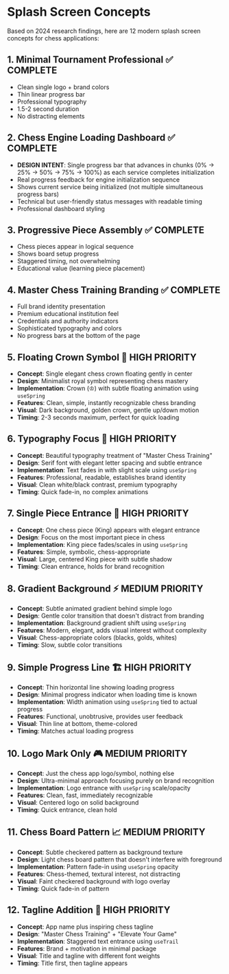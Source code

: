 # Splash Screen Concepts

Based on 2024 research findings, here are 12 modern splash screen concepts for chess applications:

## 1. **Minimal Tournament Professional** ✅ COMPLETE

- Clean single logo + brand colors
- Thin linear progress bar
- Professional typography
- 1.5-2 second duration
- No distracting elements

## 2. **Chess Engine Loading Dashboard** ✅ COMPLETE

- **DESIGN INTENT**: Single progress bar that advances in chunks (0% → 25% → 50% → 75% → 100%) as each service completes initialization
- Real progress feedback for engine initialization sequence
- Shows current service being initialized (not multiple simultaneous progress bars)
- Technical but user-friendly status messages with readable timing
- Professional dashboard styling

## 3. **Progressive Piece Assembly** ✅ COMPLETE

- Chess pieces appear in logical sequence
- Shows board setup progress
- Staggered timing, not overwhelming
- Educational value (learning piece placement)

## 4. **Master Chess Training Branding** ✅ COMPLETE

- Full brand identity presentation
- Premium educational institution feel
- Credentials and authority indicators
- Sophisticated typography and colors
- No progress bars at the bottom of the page

## 5. **Floating Crown Symbol** 🎯 HIGH PRIORITY

- **Concept**: Single elegant chess crown floating gently in center
- **Design**: Minimalist royal symbol representing chess mastery
- **Implementation**: Crown (♔) with subtle floating animation using `useSpring`
- **Features**: Clean, simple, instantly recognizable chess branding
- **Visual**: Dark background, golden crown, gentle up/down motion
- **Timing**: 2-3 seconds maximum, perfect for quick loading

## 6. **Typography Focus** 🎯 HIGH PRIORITY

- **Concept**: Beautiful typography treatment of "Master Chess Training"
- **Design**: Serif font with elegant letter spacing and subtle entrance
- **Implementation**: Text fades in with slight scale using `useSpring`
- **Features**: Professional, readable, establishes brand identity
- **Visual**: Clean white/black contrast, premium typography
- **Timing**: Quick fade-in, no complex animations

## 7. **Single Piece Entrance** 🎨 HIGH PRIORITY

- **Concept**: One chess piece (King) appears with elegant entrance
- **Design**: Focus on the most important piece in chess
- **Implementation**: King piece fades/scales in using `useSpring`
- **Features**: Simple, symbolic, chess-appropriate
- **Visual**: Large, centered King piece with subtle shadow
- **Timing**: Clean entrance, holds for brand recognition

## 8. **Gradient Background** ⚡ MEDIUM PRIORITY

- **Concept**: Subtle animated gradient behind simple logo
- **Design**: Gentle color transition that doesn't distract from branding
- **Implementation**: Background gradient shift using `useSpring`
- **Features**: Modern, elegant, adds visual interest without complexity
- **Visual**: Chess-appropriate colors (blacks, golds, whites)
- **Timing**: Slow, subtle color transitions

## 9. **Simple Progress Line** 🏗️ HIGH PRIORITY

- **Concept**: Thin horizontal line showing loading progress
- **Design**: Minimal progress indicator when loading time is known
- **Implementation**: Width animation using `useSpring` tied to actual progress
- **Features**: Functional, unobtrusive, provides user feedback
- **Visual**: Thin line at bottom, theme-colored
- **Timing**: Matches actual loading progress

## 10. **Logo Mark Only** 🎮 MEDIUM PRIORITY

- **Concept**: Just the chess app logo/symbol, nothing else
- **Design**: Ultra-minimal approach focusing purely on brand recognition
- **Implementation**: Logo entrance with `useSpring` scale/opacity
- **Features**: Clean, fast, immediately recognizable
- **Visual**: Centered logo on solid background
- **Timing**: Quick entrance, clean hold

## 11. **Chess Board Pattern** 📈 MEDIUM PRIORITY

- **Concept**: Subtle checkered pattern as background texture
- **Design**: Light chess board pattern that doesn't interfere with foreground
- **Implementation**: Pattern fade-in using `useSpring` opacity
- **Features**: Chess-themed, textural interest, not distracting
- **Visual**: Faint checkered background with logo overlay
- **Timing**: Quick fade-in of pattern

## 12. **Tagline Addition** 🎯 HIGH PRIORITY

- **Concept**: App name plus inspiring chess tagline
- **Design**: "Master Chess Training" + "Elevate Your Game"
- **Implementation**: Staggered text entrance using `useTrail`
- **Features**: Brand + motivation in minimal package
- **Visual**: Title and tagline with different font weights
- **Timing**: Title first, then tagline appears